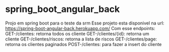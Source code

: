 # spring_boot_angular_back

Projo em spring boot para o teste da srm
Esse projeto esta disponivel na url: https://spring-boot-angular-back.herokuapp.com/
Com esse endpoints:
  GET-/clientes: retorna todos os cliente
  GET-/clientes/{id}: retorna um cliente
  GET-/clientes/riscos: retorna a lista de riscos
  GET-/clientes/page: retorna os clientes paginados
  POST-/clientes: para fazer a insert do cliente
